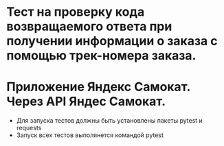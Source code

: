﻿# Тест на проверку кода возвращаемого ответа при получении информации о заказа с помощью трек-номера заказа. 
# Приложение Яндекс Самокат. Через API Яндес Самокат.
- Для запуска тестов должны быть установлены пакеты pytest и requests
- Запуск всех тестов выполянется командой pytest